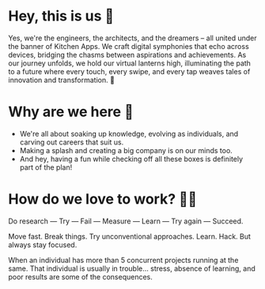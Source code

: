 # Hey, this is us 👋
Yes, we're the engineers, the architects, and the dreamers – all united under the banner of Kitchen Apps. We craft digital symphonies that echo across devices, bridging the chasms between aspirations and achievements. As our journey unfolds, we hold our virtual lanterns high, illuminating the path to a future where every touch, every swipe, and every tap weaves tales of innovation and transformation. 🚀

# Why are we here 🤔
- We're all about soaking up knowledge, evolving as individuals, and carving out careers that suit us.
- Making a splash and creating a big company is on our minds too.
- And hey, having a fun while checking off all these boxes is definitely part of the plan!

# How do we love to work? 👨‍💻
Do research — Try — Fail — Measure — Learn — Try again — Succeed.

Move fast. Break things. Try unconventional approaches. Learn. Hack. But always stay focused. 

When an individual has more than 5 concurrent projects running at the same. That individual is usually in trouble… stress, absence of learning, and poor results are some of the consequences.
